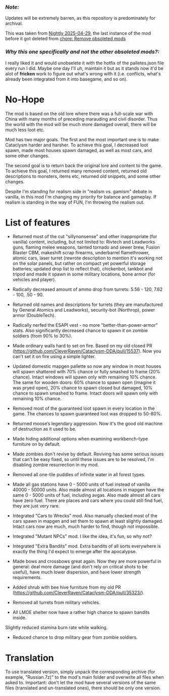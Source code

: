 ### _Note:_
Updates will be extremely barren, as this repository is predominately for archival.

This was taken from [Nightly 2025-04-29](https://github.com/cataclysmbnteam/Cataclysm-BN/releases/tag/2025-04-29), the last instance of the mod before it got deleted from [chore: Remove obsoleted mods](https://github.com/cataclysmbnteam/Cataclysm-BN/pull/6449)

### _Why this one specifically and not the other obsoleted mods?:_
I really liked it and would unobselete it with the hotfix of the palletes.json file every run I did. Maybe one day I'll uh, maintain it but as it stands now it'd be alot of **fricken** work to figure out what's wrong with it (i.e. conflicts, what's already been integrated from it into basegame, and so on).

# No-Hope

The mod is based on the old lore where there was a full-scale war with China with many months of preceding marauding and civil disorder. Thus the world with the mod will be much more damaged overall, there will be much less loot etc.

Mod has two major goals. The first and the most important one is to make Cataclysm harder and harsher. To achieve this goal, I decreased loot spawn, made most houses spawn damaged, as well as most cars, and some other changes.

The second goal is to return back the original lore and content to the game. To achieve this goal, I returned many removed content, returned old descriptions to monsters, items etc, returned old snippets, and some other changes.

Despite I'm standing for realism side in "realism vs. gamism" debate in vanilla, in this mod I'm changing my priority for balance and gameplay. If realism is standing in the way of FUN, I'm throwing the realism out.

# List of features
- Returned most of the cut "sillynonsense" and other inappropriate (for vanilla) content, including, but not limited to: Rivtech and Leadworks guns, flaming melee weapons, tainted tornado and sewer brew, Fusion Blaster CBM, makeshift scrap firearms, underbarrel flamethrower, atomic cars, laser turret (rewrote description to mention it's working not on the solar panels, but rather on compact yet powerful storage batteries; updated drop list to reflect that), chickenbot, tankbot and tripod and made it spawn in some military locations, bone armor (for vehicles and player).

- Radically decreased amount of ammo drop from turrets: 5.56 - 120, 7.62 - 100, .50 - 90.

- Returned old names and descriptions for turrets (they are manufactured by General Atomics and Leadworks), security-bot (Northrop), power armor (DoubleTech).

- Radically nerfed the ESAPI vest - no more "better-than-power-armor" stats. Also significantly decreased chance to spawn it on zombie soldiers (from 90% to 30%).

- Made ordinary walls hard to set on fire. Based on my old closed PR (https://github.com/CleverRaven/Cataclysm-DDA/pull/15537). Now you can't set it on fire using a simple lighter.

- Updated domestic mapgen pallette so now any window in most houses will spawn shattered with 70% chance or fully smashed to frame (20% chance). Intact windows will spawn only with remaining 10% chance. The same for wooden doors: 60% chance to spawn open (imagine it was pryed open), 20% chance to spawn closed but damaged, 10% chance to spawn smashed to frame. Intact doors will spawn only with remaining 10% chance.

- Removed most of the guaranteed loot spawn in every location in the game. The chances to spawn guaranteed loot was dropped to 50-80%.

- Returned moose’s legendary aggression. Now it's the good old machine of destruction as it used to be.

- Made hiding additional options when examining workbench-type furniture on by default.

- Made zombies don't revive by default. Reviving has some serious issues that can't be easy fixed, so until these issues are to be resolved, I'm disabling zombie resurrection in my mod.

- Removed all one-tile puddles of infinite water in all forest types.

- Made all gas stations have 0 - 5000 units of fuel instead of vanilla 40000 - 50000 units. Also made almost all locations in mapgen have the same 0 - 5000 units of fuel, including avgas. Also made almost all cars have zero fuel. There are places and cars where you could still find fuel, they are just very rare.

- Integrated "Cars to Wrecks" mod. Also manually checked most of the cars spawn in mapgen and set them to spawn at least slightly damaged. Intact cars now are much, much harder to find, though not impossible.

- Integrated "Mutant NPCs" mod. I like the idea, it's fun, so why not?

- Integrated "Extra Bandits" mod. Extra bandits of all sorts everywhere is exactly the thing I'd expect to emerge after the apocalypse.

- Made bows and crossbows great again. Now they are more powerful in general: deal more damage (and don't rely on critical shots to be useful), have much lower dispersion, and have lower strength requirements.

- Added shrub with bee hive furniture from my old PR (https://github.com/CleverRaven/Cataclysm-DDA/pull/35323/).

- Removed all turrets from military vehicles.

- All LMOE shelter now have a rather high chance to spawn bandits inside.

 Slightly reduced stamina burn rate while walking.

- Reduced chance to drop military gear from zombie soldiers.

# Translation
To use translated version, simply unpack the corresponding archive (for example, "Russian.7z)" to the mod's main folder and overwrite all files when asked to. Important: don't let the mod have several versions of the same files (translated and un-translated ones), there should be only one version.
